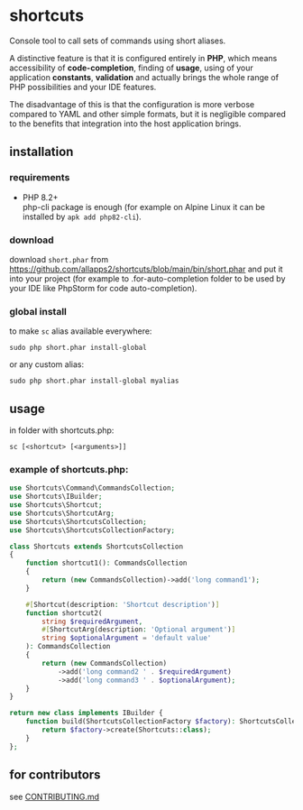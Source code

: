 # shortcuts

Console tool to call sets of commands using short aliases.

A distinctive feature is that it is configured entirely in **PHP**, which means
accessibility of **code-completion**, finding of **usage**, using of your application **constants**, **validation** and actually brings
the whole range of PHP possibilities and your IDE features.

The disadvantage of this is that the configuration is more verbose compared to YAML and
other simple formats, but it is negligible compared to the benefits that integration
into the host application brings.

## installation

### requirements

- PHP 8.2+\
  php-cli package is enough (for example on Alpine Linux it can be installed by `apk add php82-cli`).

### download

download `short.phar` from https://github.com/allapps2/shortcuts/blob/main/bin/short.phar
and put it into your project (for example to .for-auto-completion folder to be used
by your IDE like PhpStorm for code auto-completion).

### global install

to make `sc` alias available everywhere:

`sudo php short.phar install-global`

or any custom alias:

`sudo php short.phar install-global myalias`

## usage

in folder with shortcuts.php:

`sc [<shortcut> [<arguments>]]`

### example of shortcuts.php:

```php
use Shortcuts\Command\CommandsCollection;
use Shortcuts\IBuilder;
use Shortcuts\Shortcut;
use Shortcuts\ShortcutArg;
use Shortcuts\ShortcutsCollection;
use Shortcuts\ShortcutsCollectionFactory;

class Shortcuts extends ShortcutsCollection
{
    function shortcut1(): CommandsCollection
    {
        return (new CommandsCollection)->add('long command1');
    }

    #[Shortcut(description: 'Shortcut description')]
    function shortcut2(
        string $requiredArgument,
        #[ShortcutArg(description: 'Optional argument')]
        string $optionalArgument = 'default value'
    ): CommandsCollection
    {
        return (new CommandsCollection)
            ->add('long command2 ' . $requiredArgument)
            ->add('long command3 ' . $optionalArgument);
    }
}

return new class implements IBuilder {
    function build(ShortcutsCollectionFactory $factory): ShortcutsCollection {
        return $factory->create(Shortcuts::class);
    }
};
```

## for contributors

see [CONTRIBUTING.md](/CONTRIBUTING.md)
